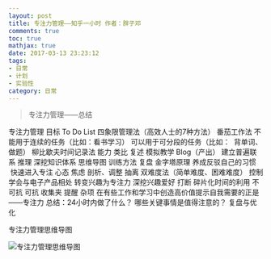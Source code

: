 ```yaml
---
layout: post
title: 专注力管理——知乎一小时 作者：胖子邓
comments: true
toc: true
mathjax: true
date: 2017-03-13 23:23:12
tags: 
- 日常
- 计划
- 实验性
category: 日常
---
```


<!-- HTML -->
<blockquote class="blockquote-center">专注力管理——总结</blockquote>




<!--more-->
专注力管理
	目标
		To Do List
		四象限管理法（高效人士的7种方法）
		番茄工作法
			不能用于连续的任务（比如：看书学习）
			可以用于可分段的任务（比如：  背单词、做题）
		柳比歇夫时间记录法
	能力
		类比
			复述
			模拟教学
			Blog（产出）
			建立普遍联系
		推理
			深挖知识体系
			思维导图
		训练方法
			复盘
			金字塔原理
			养成反驳自己的习惯
			 快速进入专注
	心态
		焦虑
			剖析、调整
			抽离
			双难度法（简单难度、困难难度）
		控制
			学会与电子产品相处
			转变兴趣为专注力
				深挖兴趣爱好
		打断
			碎片化时间的利用
			不可抗
			可抗
				收集夹
				提醒
	杂项
		在有些工作和学习中创造高价值提示自我需要的正是——专注力
		总结：24小时内做了什么？
		哪些关键事情是值得注意的？
		复盘与优化

专注力管理思维导图
		
![专注力管理思维导图](http://7xoirq.com1.z0.glb.clouddn.com/%E4%B8%93%E6%B3%A8%E5%8A%9B%E7%AE%A1%E7%90%86.svg)
